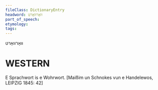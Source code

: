 ```yaml
---
fileClass: DictionaryEntry
headword: וואָרוואָרט
part_of_speech: 
etymology: 
tags: 
---
```

וואָרוואָרט

WESTERN
========

E Sprachwort is e Wohrwort.
[Maißim un Schnokes vun e Handelewos, LEIPZIG 1845: 42]